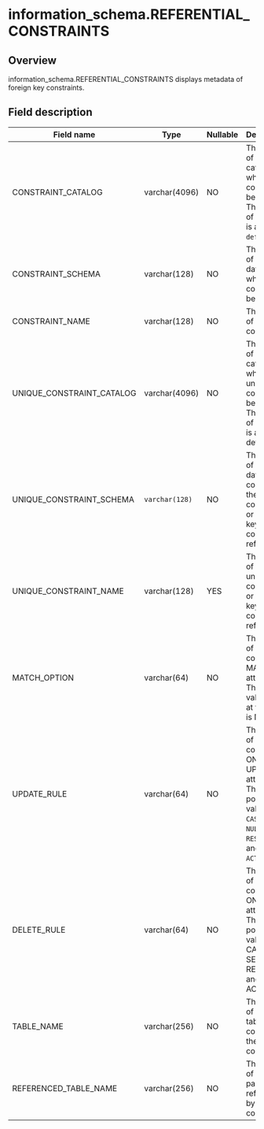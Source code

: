 information_schema.REFERENTIAL_CONSTRAINTS 
===============================================================



Overview 
-----------------

information_schema.REFERENTIAL_CONSTRAINTS displays metadata of foreign key constraints. 

Field description 
--------------------------



|      **Field name**       |                **Type**                 | **Nullable** |                                                       **Description**                                                        |
|---------------------------|-----------------------------------------|--------------|------------------------------------------------------------------------------------------------------------------------------|
| CONSTRAINT_CATALOG        | varchar(4096)                           | NO           | The name of the catalog to which the constraint belongs. The value of this field is always `def`.                            |
| CONSTRAINT_SCHEMA         | varchar(128)                            | NO           | The name of the database to which the constraint belongs.                                                                    |
| CONSTRAINT_NAME           | varchar(128)                            | NO           | The name of the constraint.                                                                                                  |
| UNIQUE_CONSTRAINT_CATALOG | varchar(4096)                           | NO           | The name of the catalog to which the unique constraint belongs. The value of this field is always def.                       |
| UNIQUE_CONSTRAINT_SCHEMA  | ``` varchar(128) ```  | NO           | The name of the database containing the unique constraint or primary key that the constraint references.                     |
| UNIQUE_CONSTRAINT_NAME    | varchar(128)                            | YES          | The name of the unique constraint or primary key that the constraint references.                                             |
| MATCH_OPTION              | varchar(64)                             | NO           | The value of the constraint MATCH attribute. The only valid value at this time is NONE.                                      |
| UPDATE_RULE               | varchar(64)                             | NO           | The value of the constraint ON UPDATE attribute. The possible values are `CASCADE`, `SET NULL`, `RESTRICT`, and `NO ACTION`. |
| DELETE_RULE               | varchar(64)                             | NO           | The value of the constraint ON DELETE attribute. The possible values are CASCADE, SET NULL, RESTRICT, and NO ACTION.         |
| TABLE_NAME                | varchar(256)                            | NO           | The name of the child table containing the constraint.                                                                       |
| REFERENCED_TABLE_NAME     | varchar(256)                            | NO           | The name of the parent table referenced by the constraint.                                                                   |



